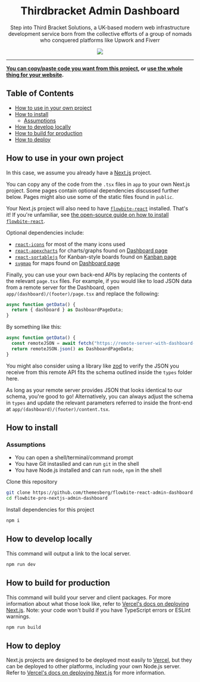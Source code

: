 <div align="center">
  <h1>Thirdbracket Admin Dashboard</h1>
  <p>
    Step into Third Bracket Solutions, a UK-based modern web infrastructure development service born from the collective efforts of a group of nomads who conquered platforms like Upwork and Fiverr
  </p>
 
</div>
<div align="center">
  <a href="https://thirdbracket.co.uk">
    <img src="https://i.postimg.cc/vmW12Pqh/Screenshot.png" />
  </Link>
  <br />
</div>
<hr />

**You can [copy/paste code you want from this project](#how-to-use-in-your-own-project), or [use the whole thing for your website](#how-to-install).**

## Table of Contents

- [How to use in your own project](#how-to-use-in-your-own-project)
- [How to install](#how-to-install)
  - [Assumptions](#assumptions)
- [How to develop locally](#how-to-develop-locally)
- [How to build for production](#how-to-build-for-production)
- [How to deploy](#how-to-deploy)

## How to use in your own project

In this case, we assume you already have a [Next.js](https://nextjs.org) project.

You can copy any of the code from the `.tsx` files in `app` to your own Next.js project. Some pages contain optional dependencies discussed further below. Pages might also use some of the static files found in `public`.

Your Next.js project will also need to have [`flowbite-react`](https://github.com/bacali95/flowbite-react) installed. That's it! If you're unfamiliar, see [the open-source guide on how to install `flowbite-react`](https://github.com/themesberg/flowbite-react#getting-started).

Optional dependencies include:

- [`react-icons`](https://react-icons.github.io/react-icons/) for most of the many icons used
- [`react-apexcharts`](https://github.com/apexcharts/react-apexcharts) for charts/graphs found on [Dashboard page](https://github.com/themesberg/flowbite-react-admin-dashboard/blob/main/src/pages/index.tsx)
- [`react-sortablejs`](https://github.com/SortableJS/react-sortablejs) for Kanban-style boards found on [Kanban page](https://github.com/themesberg/flowbite-react-admin-dashboard/blob/main/src/pages/kanban.tsx)
- [`svgmap`](https://github.com/StephanWagner/svgMap) for maps found on [Dashboard page](https://github.com/themesberg/flowbite-react-admin-dashboard/blob/main/src/pages/kanban.tsx)

Finally, you can use your own back-end APIs by replacing the contents of the relevant `page.tsx` files. For example, if you would like to load JSON data from a remote server for the Dashboard, open `app/(dashboard)/(footer)/page.tsx` and replace the following:

```js
async function getData() {
  return { dashboard } as DashboardPageData;
}
```

By something like this:

```js
async function getData() {
  const remoteJSON = await fetch("https://remote-server-with-dashboard-data.com");
  return remoteJSON.json() as DashboardPageData;
}
```

You might also consider using a library like [zod](https://github.com/colinhacks/zod) to verify the JSON you receive from this remote API fits the schema outlined inside the `types` folder here.

As long as your remote server provides JSON that looks identical to our schema, you're good to go! Alternatively, you can always adjust the schema in `types` and update the relevant parameters referred to inside the front-end at `app/(dashboard)/(footer)/content.tsx`.

## How to install

### Assumptions

- You can open a shell/terminal/command prompt
- You have Git instaslled and can run `git` in the shell
- You have Node.js installed and can run `node`, `npm` in the shell

Clone this repository

```sh
git clone https://github.com/themesberg/flowbite-react-admin-dashboard.git
cd flowbite-pro-nextjs-admin-dashboard
```

Install dependencies for this project

```sh
npm i
```

## How to develop locally

This command will output a link to the local server.

```sh
npm run dev
```

## How to build for production

This command will build your server and client packages. For more information about what those look like, refer to [Vercel's docs on deploying Next.js](https://nextjs.org/docs/pages/building-your-application/deploying). Note: your code won't build if you have TypeScript errors or ESLint warnings.

```sh
npm run build
```

## How to deploy

Next.js projects are designed to be deployed most easily to [Vercel](https://vercel.com/docs/deployments/overview), but they can be deployed to other platforms, including your own Node.js server. Refer to [Vercel's docs on deploying Next.js](https://nextjs.org/docs/pages/building-your-application/deploying) for more information.
